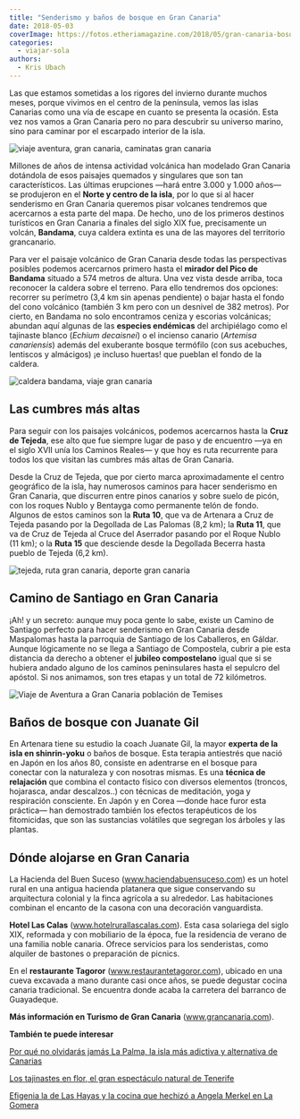 ```yaml
---
title: "Senderismo y baños de bosque en Gran Canaria"
date: 2018-05-03
coverImage: https://fotos.etheriamagazine.com/2018/05/gran-canaria-bosque.jpg
categories: 
  - viajar-sola
authors: 
  - Kris Ubach
---
```


Las que estamos sometidas a los rigores del invierno durante muchos meses, porque 
vivimos en el centro de la península, vemos las islas Canarias como una vía de escape en 
cuanto se presenta la ocasión. Esta vez nos vamos a Gran Canaria pero no para descubrir 
su universo marino, sino para caminar por el escarpado interior de la isla. 

![viaje aventura, gran canaria, caminatas gran canaria](https://fotos.etheriamagazine.com/2018/05/gran-canaria-bosque.jpg "Paisaje de Gran Canaria.")

Millones de años de intensa actividad volcánica han modelado Gran Canaria dotándola de 
esos paisajes quemados y singulares que son tan característicos. Las últimas erupciones 
—hará entre 3.000 y 1.000 años— se produjeron en el **Norte y centro de la isla**, por 
lo que si al hacer senderismo en Gran Canaria queremos pisar volcanes tendremos que 
acercarnos a esta parte del mapa. De hecho, uno de los primeros destinos turísticos en 
Gran Canaria a finales del siglo XIX fue, precisamente un volcán, **Bandama**, cuya 
caldera extinta es una de las mayores del territorio grancanario. 

Para ver el paisaje volcánico de Gran Canaria desde todas las perspectivas posibles 
podemos acercarnos primero hasta el **mirador del Pico de Bandama** situado a 574 metros 
de altura. Una vez vista desde arriba, toca reconocer la caldera sobre el terreno. Para 
ello tendremos dos opciones: recorrer su perímetro (3,4 km sin apenas pendiente) o bajar 
hasta el fondo del cono volcánico (también 3 km pero con un desnivel de 382 metros). Por 
cierto, en Bandama no solo encontramos ceniza y escorias volcánicas; abundan aquí 
algunas de las **especies endémicas** del archipiélago como el tajinaste blanco (_Echium 
decaisnei_) o el incienso canario (_Artemisa canariensis_) además del exuberante bosque 
termófilo (con sus acebuches, lentiscos y almácigos) ¡e incluso huertas! que pueblan el 
fondo de la caldera. 

![caldera bandama, viaje gran canaria](https://fotos.etheriamagazine.com/2018/05/Gran-Canaria-Caldera-de-Bandama.jpg "La caldera del extinto volcán Bandama es una de las mayores de Gran Canaria.")

## Las cumbres más altas

Para seguir con los paisajes volcánicos, podemos acercarnos hasta la **Cruz de Tejeda**, 
ese alto que fue siempre lugar de paso y de encuentro —ya en el siglo XVII unía los 
Caminos Reales— y que hoy es ruta recurrente para todos los que visitan las cumbres más 
altas de Gran Canaria. 

Desde la Cruz de Tejeda, que por cierto marca aproximadamente el centro geográfico de la 
isla, hay numerosos caminos para hacer senderismo en Gran Canaria, que discurren entre 
pinos canarios y sobre suelo de picón, con los roques Nublo y Bentayga como permanente 
telón de fondo. Algunos de estos caminos son la **Ruta 10**, que va de Artenara a Cruz 
de Tejeda pasando por la Degollada de Las Palomas (8,2 km); la **Ruta 11**, que va de 
Cruz de Tejeda al Cruce del Aserrador pasando por el Roque Nublo (11 km); o la **Ruta 
15** que desciende desde la Degollada Becerra hasta pueblo de Tejeda (6,2 km). 

![tejeda, ruta gran canaria, deporte gran canaria](https://fotos.etheriamagazine.com/2018/05/Gran-Canaria-Tejeda.jpg "La población de Tejeda es un rincón perfecto para reponerse de la actividad física.")

## Camino de Santiago en Gran Canaria

¡Ah! y un secreto: aunque muy poca gente lo sabe, existe un Camino de Santiago perfecto 
para hacer senderismo en Gran Canaria desde Maspalomas hasta la parroquia de Santiago de 
los Caballeros, en Gáldar. Aunque lógicamente no se llega a Santiago de Compostela, 
cubrir a pie esta distancia da derecho a obtener el **jubileo compostelano** igual que 
si se hubiera andado alguno de los caminos peninsulares hasta el sepulcro del apóstol. 
Si nos animamos, son tres etapas y un total de 72 kilómetros. 

![Viaje de Aventura a Gran Canaria población de Temises](https://fotos.etheriamagazine.com/2018/05/Gran-Canaria-Temisas.jpg "El caserío de Temises, al fondo, ha sido reconocido por su valor arquitectónico rural.")

## Baños de bosque con Juanate Gil

En Artenara tiene su estudio la coach Juanate Gil, la mayor **experta de la isla en 
shinrin-yoku** o baños de bosque. Esta terapia antiestrés que nació en Japón en los años 
80, consiste en adentrarse en el bosque para conectar con la naturaleza y con nosotras 
mismas. Es una **técnica de relajación** que combina el contacto físico con diversos 
elementos (troncos, hojarasca, andar descalzos..) con técnicas de meditación, yoga y 
respiración consciente. En Japón y en Corea —donde hace furor esta práctica— han 
demostrado también los efectos terapéuticos de los fitomicidas, que son las sustancias 
volátiles que segregan los árboles y las plantas. 

## Dónde alojarse en Gran Canaria

La Hacienda del Buen Suceso (www.haciendabuensuceso.com) es un hotel rural en una 
antigua hacienda platanera que sigue conservando su arquitectura colonial y la finca 
agrícola a su alrededor. Las habitaciones combinan el encanto de la casona con una 
decoración vanguardista. 

**Hotel Las Calas** (www.hotelrurallascalas.com). Esta casa solariega del siglo XIX, 
reformada y con mobiliario de la época, fue la residencia de verano de una familia noble 
canaria. Ofrece servicios para los senderistas, como alquiler de bastones o preparación 
de picnics. 

En el **restaurante Tagoror** (www.restaurantetagoror.com), ubicado en una cueva 
excavada a mano durante casi once años, se puede degustar cocina canaria tradicional. Se 
encuentra donde acaba la carretera del barranco de Guayadeque. 

**Más información en Turismo de Gran Canaria** (www.grancanaria.com). 

**También te puede interesar** 

[Por qué no olvidarás jamás La Palma, la isla más adictiva y alternativa de 
Canarias](https://etheriamagazine.com/2019/04/02/la-palma-la-isla-mas-adictiva-y-alternativa-de-canarias/) 

[Los tajinastes en flor, el gran espectáculo natural de 
Tenerife](https://etheriamagazine.com/2019/05/14/que-ver-tenerife-donde-cuando-tajinaste-en-flor/) 

[Efigenia la de Las Hayas y la cocina que hechizó a Angela Merkel en La 
Gomera](https://etheriamagazine.com/2021/01/06/casa-efigenia-mejor-restaurante-vegetariano-la-gomera/)
